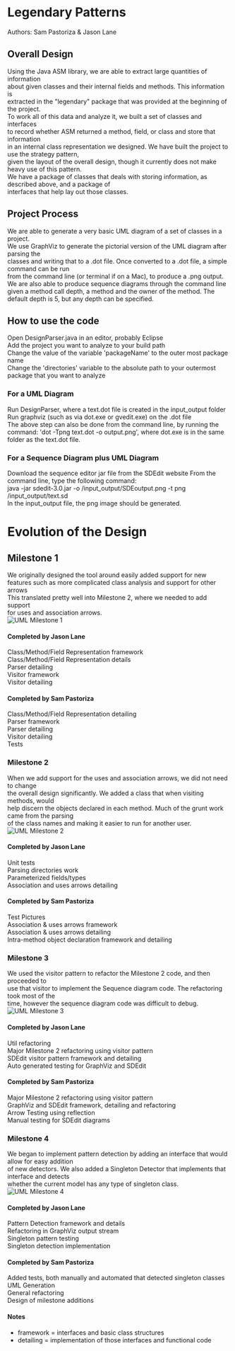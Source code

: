 # Legendary Patterns
Authors: Sam Pastoriza & Jason Lane

## Overall Design
Using the Java ASM library, we are able to extract large quantities of information  
about given classes and their internal fields and methods. This information is  
extracted in the "legendary" package that was provided at the beginning of the project.  
To work all of this data and analyze it, we built a set of classes and interfaces  
to record whether ASM returned a method, field, or class and store that information  
in an internal class representation we designed. We have built the project to use the strategy pattern,  
given the layout of the overall design, though it currently does not make heavy use of this pattern.  
We have a package of classes that deals with storing information, as described above, and a package of  
interfaces that help lay out those classes.  

## Project Process
We are able to generate a very basic UML diagram of a set of classes in a project.  
We use GraphViz to generate the pictorial version of the UML diagram after parsing the  
classes and writing that to a .dot file. Once converted to a .dot file, a simple command can be run  
from the command line (or terminal if on a Mac), to produce a .png output.
We are also able to produce sequence diagrams through the command line given a method call depth, a method and the owner of the method. The default depth is 5, but any depth can be specified.

## How to use the code
Open DesignParser.java in an editor, probably Eclipse  
Add the project you want to analyze to your build path  
Change the value of the variable 'packageName' to the outer most package name  
Change the 'directories' variable to the absolute path to your outermost package that you want to analyze  
### For a UML Diagram
Run DesignParser, where a text.dot file is created in the input_output folder  
Run graphviz (such as via dot.exe or gvedit.exe) on the .dot file  
The above step can also be done from the command line, by running the command: 'dot -Tpng text.dot -o output.png', where dot.exe is in the same folder as the text.dot file.

### For a Sequence Diagram plus UML Diagram
Download the sequence editor jar file from the SDEdit website
From the command line, type the following command:  
java -jar sdedit-3.0.jar -o /input_output/SDEoutput.png -t png /input_output/text.sd  
In the input_output file, the png image should be generated.

# Evolution of the Design
## Milestone 1
We originally designed the tool around easily added support for new  
features such as more complicated class analysis and support for other arrows  
This translated pretty well into Milestone 2, where we needed to add support  
for uses and association arrows.  
![UML Milestone 1](https://github.com/pastorsj/LegendaryPatterns/blob/master/docs/UMLLegendaryPatternsManualM1.png)  
#### Completed by Jason Lane
Class/Method/Field Representation framework  
Class/Method/Field Representation details  
Parser detailing  
Visitor framework  
Visitor detailing  
#### Completed by Sam Pastoriza
Class/Method/Field Representation detailing  
Parser framework  
Parser detailing  
Visitor detailing  
Tests  
### Milestone 2
When we add support for the uses and association arrows, we did not need to change  
the overall design significantly. We added a class that when visiting methods, would  
help discern the objects declared in each method. Much of the grunt work came from the parsing  
of the class names and making it easier to run for another user.  
![UML Milestone 2](https://github.com/pastorsj/LegendaryPatterns/blob/master/docs/UMLLegendaryPatternsManualM2.png)
#### Completed by Jason Lane
Unit tests  
Parsing directories work  
Parameterized fields/types  
Association and uses arrows detailing  
#### Completed by Sam Pastoriza
Test Pictures  
Association & uses arrows framework  
Association & uses arrows detailing  
Intra-method object declaration framework and detailing
### Milestone 3
We used the visitor pattern to refactor the Milestone 2 code, and then proceeded to   
use that visitor to implement the Sequence diagram code. The refactoring took most of the  
time, however the sequence diagram code was difficult to debug.  
![UML Milestone 3](https://github.com/pastorsj/LegendaryPatterns/blob/master/docs/UMLLegendaryPatternsM3.png)
#### Completed by Jason Lane
Util refactoring  
Major Milestone 2 refactoring using visitor pattern  
SDEdit visitor pattern framework and detailing  
Auto generated testing for GraphViz and SDEdit  
#### Completed by Sam Pastoriza
Major Milestone 2 refactoring using visitor pattern  
GraphViz and SDEdit framework, detailing and refactoring  
Arrow Testing using reflection  
Manual testing for SDEdit diagrams  
### Milestone 4
We began to implement pattern detection by adding an interface that would allow for easy addition  
of new detectors. We also added a Singleton Detector that implements that interface and detects  
whether the current model has any type of singleton class.
![UML Milestone 4](https://github.com/pastorsj/LegendaryPatterns/blob/master/docs/UMLLegendaryPatternsManualM4.png)
#### Completed by Jason Lane
Pattern Detection framework and details  
Refactoring in GraphViz output stream  
Singleton pattern testing  
Singleton detection implementation  
#### Completed by Sam Pastoriza
Added tests, both manually and automated that detected singleton classes  
UML Generation  
General refactoring  
Design of milestone additions  

#### Notes
* framework = interfaces and basic class structures  
* detailing = implementation of those interfaces and functional code  
